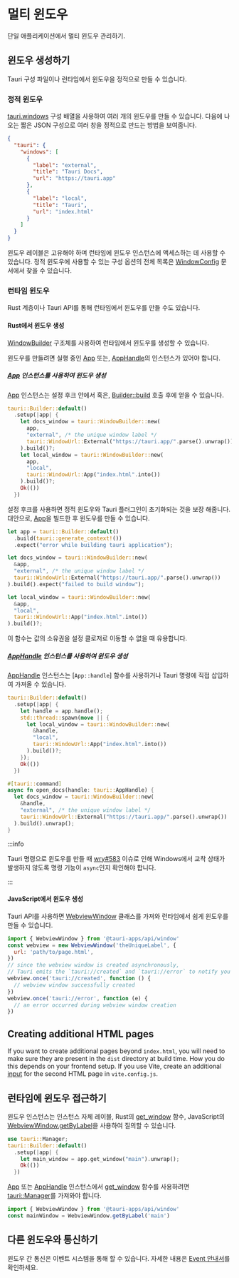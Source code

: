 # 멀티 윈도우

단일 애플리케이션에서 멀티 윈도우 관리하기.

## 윈도우 생성하기

Tauri 구성 파일이나 런타임에서 윈도우을 정적으로 만들 수 있습니다.

### 정적 윈도우

[tauri.windows][] 구성 배열을 사용하여 여러 개의 윈도우를 만들 수 있습니다. 다음에 나오는 짧은 JSON 구성으로 여러 창을 정적으로 만드는 방법을 보여줍니다.

```json tauri.conf.json
{
  "tauri": {
    "windows": [
      {
        "label": "external",
        "title": "Tauri Docs",
        "url": "https://tauri.app"
      },
      {
        "label": "local",
        "title": "Tauri",
        "url": "index.html"
      }
    ]
  }
}
```

윈도우 레이블은 고유해야 하며 런타임에 윈도우 인스턴스에 액세스하는 데 사용할 수 있습니다. 정적 윈도우에 사용할 수 있는 구성 옵션의 전체 목록은 [WindowConfig][] 문서에서 찾을 수 있습니다.

### 런타임 윈도우

Rust 계층이나 Tauri API를 통해 런타임에서 윈도우를 만들 수도 있습니다.

#### Rust에서 윈도우 생성

[WindowBuilder][] 구조체를 사용하여 런타임에서 윈도우를 생성할 수 있습니다.

윈도우를 만들려면 실행 중인 [App][] 또는, [AppHandle][]의 인스턴스가 있어야 합니다.

##### [App][] 인스턴스를 사용하여 윈도우 생성

[App][] 인스턴스는 설정 후크 안에서 혹은, [Builder::build][] 호출 후에 얻을 수 있습니다.

```rust Using the setup hook
tauri::Builder::default()
  .setup(|app| {
    let docs_window = tauri::WindowBuilder::new(
      app,
      "external", /* the unique window label */
      tauri::WindowUrl::External("https://tauri.app/".parse().unwrap())
    ).build()?;
    let local_window = tauri::WindowBuilder::new(
      app,
      "local",
      tauri::WindowUrl::App("index.html".into())
    ).build()?;
    Ok(())
  })
```

설정 후크를 사용하면 정적 윈도우와 Tauri 플러그인이 초기화되는 것을 보장 해줍니다. 대안으로, [App][]을 빌드한 후 윈도우를 만들 수 있습니다.

```rust Using the built app
let app = tauri::Builder::default()
  .build(tauri::generate_context!())
  .expect("error while building tauri application");

let docs_window = tauri::WindowBuilder::new(
  &app,
  "external", /* the unique window label */
  tauri::WindowUrl::External("https://tauri.app/".parse().unwrap())
).build().expect("failed to build window");

let local_window = tauri::WindowBuilder::new(
  &app,
  "local",
  tauri::WindowUrl::App("index.html".into())
).build()?;
```

이 함수는 값의 소유권을 설정 클로저로 이동할 수 없을 때 유용합니다.

##### [AppHandle][] 인스턴스를 사용하여 윈도우 생성

[AppHandle][] 인스턴스는 [`App::handle`] 함수를 사용하거나 Tauri 명령에 직접 삽입하여 가져올 수 있습니다.

```rust Create a window in a separate thread
tauri::Builder::default()
  .setup(|app| {
    let handle = app.handle();
    std::thread::spawn(move || {
      let local_window = tauri::WindowBuilder::new(
        &handle,
        "local",
        tauri::WindowUrl::App("index.html".into())
      ).build()?;
    });
    Ok(())
  })
```

```rust Create a window in a Tauri command
#[tauri::command]
async fn open_docs(handle: tauri::AppHandle) {
  let docs_window = tauri::WindowBuilder::new(
    &handle,
    "external", /* the unique window label */
    tauri::WindowUrl::External("https://tauri.app/".parse().unwrap())
  ).build().unwrap();
}
```

:::info

Tauri 명령으로 윈도우를 만들 때 [wry#583][] 이슈로 인해 Windows에서 교착 상태가 발생하지 않도록 명령 기능이 `async`인지 확인해야 합니다.

:::

#### JavaScript에서 윈도우 생성

Tauri API를 사용하면 [WebviewWindow][] 클래스를 가져와 런타임에서 쉽게 윈도우를 만들 수 있습니다.

```js Create a window using the WebviewWindow class
import { WebviewWindow } from '@tauri-apps/api/window'
const webview = new WebviewWindow('theUniqueLabel', {
  url: 'path/to/page.html',
})
// since the webview window is created asynchronously,
// Tauri emits the `tauri://created` and `tauri://error` to notify you of the creation response
webview.once('tauri://created', function () {
  // webview window successfully created
})
webview.once('tauri://error', function (e) {
  // an error occurred during webview window creation
})
```

## Creating additional HTML pages

If you want to create additional pages beyond `index.html`, you will need to make sure they are present in the `dist` directory at build time. How you do this depends on your frontend setup. If you use Vite, create an additional [input](https://vitejs.dev/guide/build.html#multi-page-app) for the second HTML page in `vite.config.js`.

## 런타임에 윈도우 접근하기

윈도우 인스턴스는 인스턴스 자체 레이블, Rust의 [get_window][] 함수, JavaScript의 [WebviewWindow.getByLabel][]을 사용하여 질의할 수 있습니다.

```rust Using get_window
use tauri::Manager;
tauri::Builder::default()
  .setup(|app| {
    let main_window = app.get_window("main").unwrap();
    Ok(())
  })
```

[App][] 또는 [AppHandle][] 인스턴스에서 [get_window][] 함수를 사용하려면 [tauri::Manager][]를 가져와야 합니다.

```js Using WebviewWindow.getByLabel
import { WebviewWindow } from '@tauri-apps/api/window'
const mainWindow = WebviewWindow.getByLabel('main')
```

## 다른 윈도우와 통신하기

윈도우 간 통신은 이벤트 시스템을 통해 할 수 있습니다. 자세한 내용은 [Event 안내서][]를 확인하세요.

[tauri.windows]: ../../api/config.md#tauriconfig.windows
[WindowConfig]: ../../api/config.md#windowconfig
[WindowBuilder]: https://docs.rs/tauri/1.0.0/tauri/window/struct.WindowBuilder.html
[App]: https://docs.rs/tauri/1.0.0/tauri/struct.App.html
[AppHandle]: https://docs.rs/tauri/1.0.0/tauri/struct.AppHandle.html
[Builder::build]: https://docs.rs/tauri/1.0.0/tauri/struct.Builder.html#method.build
[get_window]: https://docs.rs/tauri/1.0.0/tauri/trait.Manager.html#method.get_window
[wry#583]: https://github.com/tauri-apps/wry/issues/583
[WebviewWindow]: ../../api/js/window.md#webviewwindow
[WebviewWindow.getByLabel]: ../../api/js/window.md#getbylabel
[tauri::Manager]: https://docs.rs/tauri/1.0.0/tauri/trait.Manager.html
[Event 안내서]: ./events.md
